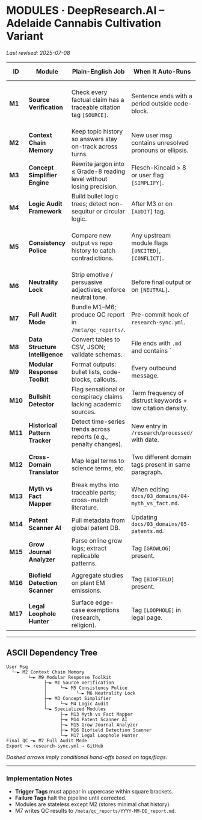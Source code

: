 # MODULES · DeepResearch.AI – Adelaide Cannabis Cultivation Variant  
_Last revised: 2025-07-08_

| ID | Module | Plain-English Job | When It Auto-Runs | Failure / Escalation |
|----|--------|------------------|-------------------|----------------------|
| **M1** | **Source Verification** | Check every factual claim has a traceable citation tag `[SOURCE]`. | Sentence ends with a period outside code-block. | Flag `[UNCITED]` and hand off to **M5 Consistency Police**. |
| **M2** | **Context Chain Memory** | Keep topic history so answers stay on-track across turns. | New user msg contains unresolved pronouns or ellipsis. | Insert inline clarifier to user; pause pipeline. |
| **M3** | **Concept Simplifier Engine** | Rewrite jargon into ≤ Grade-8 reading level without losing precision. | Flesch-Kincaid > 8 or user flag `[SIMPLIFY]`. | Hand to **M4 Logic Audit** if meaning lost. |
| **M4** | **Logic Audit Framework** | Build bullet logic trees; detect non-sequitur or circular logic. | After M3 or on `[AUDIT]` tag. | Escalate errors to **M5**. |
| **M5** | **Consistency Police** | Compare new output vs repo history to catch contradictions. | Any upstream module flags `[UNCITED]`, `[CONFLICT]`. | Marks section `[REVISION-REQUIRED]`; stops export. |
| **M6** | **Neutrality Lock** | Strip emotive / persuasive adjectives; enforce neutral tone. | Before final output or on `[NEUTRAL]`. | Adds `[BIAS]` tag + routes back to M3. |
| **M7** | **Full Audit Mode** | Bundle M1–M6; produce QC report in `/meta/qc_reports/`. | Pre-commit hook of `research-sync.yml`. | Block commit; notify maintainer. |
| **M8** | **Data Structure Intelligence** | Convert tables to CSV, JSON; validate schemas. | File ends with `.md` and contains `|` table. | Send malformed table to **M4**. |
| **M9** | **Modular Response Toolkit** | Format outputs: bullet lists, code-blocks, callouts. | Every outbound message. | n/a (format only). |
| **M10** | **Bullshit Detector** | Flag sensational or conspiracy claims lacking academic sources. | Term frequency of distrust keywords + low citation density. | `[BS]` tag → back to M1. |
| **M11** | **Historical Pattern Tracker** | Detect time-series trends across reports (e.g., penalty changes). | New entry in `/research/processed/` with date. | n/a (adds metadata). |
| **M12** | **Cross-Domain Translator** | Map legal terms to science terms, etc. | Two different domain tags present in same paragraph. | Raise `[AMBIGUOUS]` if mapping fails. |
| **M13** | **Myth vs Fact Mapper** | Break myths into traceable parts; cross-match literature. | When editing `docs/03_domains/04-myth_vs_fact.md`. | `[MYTH-UNCLEAR]` to **M10**. |
| **M14** | **Patent Scanner AI** | Pull metadata from global patent DB. | Updating `docs/03_domains/05-patents.md`. | `[PATENT-MISS]` to maintainer. |
| **M15** | **Grow Journal Analyzer** | Parse online grow logs; extract replicable patterns. | Tag `[GROWLOG]` present. | `[DATA-GAP]` flag to **M8**. |
| **M16** | **Biofield Detection Scanner** | Aggregate studies on plant EM emissions. | Tag `[BIOFIELD]` present. | `[BIOFIELD-LOW-EVIDENCE]` → **M1**. |
| **M17** | **Legal Loophole Hunter** | Surface edge-case exemptions (research, religion). | Tag `[LOOPHOLE]` in legal page. | Escalate questionable advice to maintainer. |

---

## ASCII Dependency Tree

```
User Msg
  └─► M2 Context Chain Memory
        └─► M9 Modular Response Toolkit
              ├─► M1 Source Verification
              │     └─► M5 Consistency Police
              │           └─► M6 Neutrality Lock
              ├─► M3 Concept Simplifier
              │     └─► M4 Logic Audit
              └─► Specialized Modules
                    ├─► M13 Myth vs Fact Mapper
                    ├─► M14 Patent Scanner AI
                    ├─► M15 Grow Journal Analyzer
                    ├─► M16 Biofield Detection Scanner
                    └─► M17 Legal Loophole Hunter
Final QC ─► M7 Full Audit Mode
Export ─► research-sync.yml → GitHub
```

*Dashed arrows imply conditional hand-offs based on tags/flags.*

---

### Implementation Notes
* **Trigger Tags** must appear in uppercase within square brackets.  
* **Failure Tags** halt the pipeline until corrected.  
* Modules are stateless except M2 (stores minimal chat history).  
* M7 writes QC results to `/meta/qc_reports/YYYY-MM-DD_report.md`.
